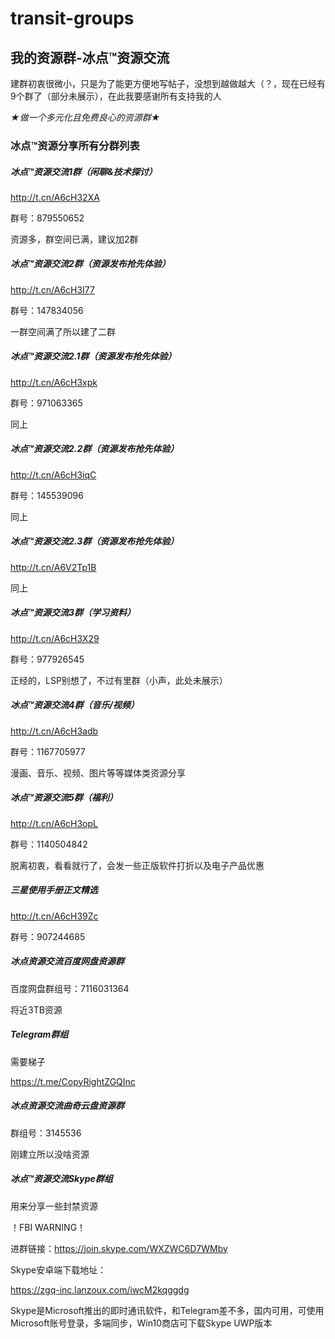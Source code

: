 # transit-groups

## 我的资源群-冰点™资源交流

建群初衷很微小，只是为了能更方便地写帖子，没想到越做越大（？，现在已经有9个群了（部分未展示），在此我要感谢所有支持我的人

*★做一个多元化且免费良心的资源群★*

### 冰点™资源分享所有分群列表 

##### 冰点™资源交流1群（闲聊&技术探讨）

http://t.cn/A6cH32XA

群号：879550652

资源多，群空间已满，建议加2群 

##### 冰点™资源交流2群（资源发布抢先体验）

http://t.cn/A6cH3I77

群号：147834056

一群空间满了所以建了二群 

##### 冰点™资源交流2.1群（资源发布抢先体验）

http://t.cn/A6cH3xpk

群号：971063365

同上 

##### 冰点™资源交流2.2群（资源发布抢先体验）

http://t.cn/A6cH3iqC

群号：145539096

同上 

##### 冰点™资源交流2.3群（资源发布抢先体验）


http://t.cn/A6V2Tp1B

同上

##### 冰点™资源交流3群（学习资料）

http://t.cn/A6cH3X29

群号：977926545

正经的，LSP别想了，不过有里群（小声，此处未展示） 

##### 冰点™资源交流4群（音乐/视频）

http://t.cn/A6cH3adb

群号：1167705977

漫画、音乐、视频、图片等等媒体类资源分享 

##### 冰点™资源交流5群（福利）

http://t.cn/A6cH3opL

群号：1140504842

脱离初衷，看看就行了，会发一些正版软件打折以及电子产品优惠 

##### 三星使用手册正文精选

http://t.cn/A6cH39Zc

群号：907244685

##### 冰点资源交流百度网盘资源群

百度网盘群组号：7116031364

将近3TB资源

##### Telegram群组

需要梯子

https://t.me/CopyRightZGQInc

##### 冰点资源交流曲奇云盘资源群

群组号：3145536

刚建立所以没啥资源

##### 冰点™资源交流Skype群组

用来分享一些封禁资源

！FBI WARNING！

进群链接：https://join.skype.com/WXZWC6D7WMby

Skype安卓端下载地址：

https://zgq-inc.lanzoux.com/iwcM2kqggdg

Skype是Microsoft推出的即时通讯软件，和Telegram差不多，国内可用，可使用Microsoft账号登录，多端同步，Win10商店可下载Skype UWP版本

